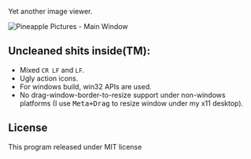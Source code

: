 Yet another image viewer.

![Pineapple Pictures - Main Window](https://repository-images.githubusercontent.com/211888654/21fb6300-269f-11ea-8e85-953e5d57da44)

## Uncleaned shits inside(TM):

 - Mixed `CR LF` and `LF`.
 - Ugly action icons.
 - For windows build, win32 APIs are used.
 - No drag-window-border-to-resize support under non-windows platforms (I use <kbd>Meta+Drag</kbd> to resize window under my x11 desktop).

## License

This program released under MIT license
